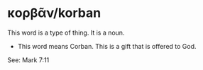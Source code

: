 # κορβᾶν/korban
This word is a type of thing. It is a noun.
* This word means Corban. This is a gift that is offered to God.

See: Mark 7:11
